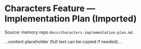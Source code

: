 # Characters Feature — Implementation Plan (Imported)

Source: memory repo `docs/characters-implementation-plan.md`.

...content placeholder (full text can be copied if needed)...
